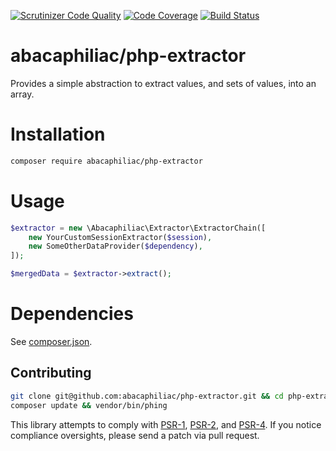 [![Scrutinizer Code Quality](https://scrutinizer-ci.com/g/abacaphiliac/php-extractor/badges/quality-score.png?b=master)](https://scrutinizer-ci.com/g/abacaphiliac/php-extractor/?branch=master)
[![Code Coverage](https://scrutinizer-ci.com/g/abacaphiliac/php-extractor/badges/coverage.png?b=master)](https://scrutinizer-ci.com/g/abacaphiliac/php-extractor/?branch=master)
[![Build Status](https://travis-ci.org/abacaphiliac/php-extractor.svg?branch=master)](https://travis-ci.org/abacaphiliac/php-extractor)

# abacaphiliac/php-extractor
Provides a simple abstraction to extract values, and sets of values, into an array.

# Installation
```bash
composer require abacaphiliac/php-extractor
```

# Usage
```php
$extractor = new \Abacaphiliac\Extractor\ExtractorChain([
    new YourCustomSessionExtractor($session),
    new SomeOtherDataProvider($dependency),
]);

$mergedData = $extractor->extract();
```

# Dependencies
See [composer.json](composer.json).

## Contributing
```bash
git clone git@github.com:abacaphiliac/php-extractor.git && cd php-extractor
composer update && vendor/bin/phing
```

This library attempts to comply with [PSR-1][], [PSR-2][], and [PSR-4][]. If
you notice compliance oversights, please send a patch via pull request.

[PSR-1]: https://github.com/php-fig/fig-standards/blob/master/accepted/PSR-1-basic-coding-standard.md
[PSR-2]: https://github.com/php-fig/fig-standards/blob/master/accepted/PSR-2-coding-style-guide.md
[PSR-4]: https://github.com/php-fig/fig-standards/blob/master/accepted/PSR-4-autoloader.md
